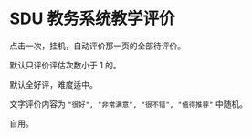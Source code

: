 # SDU 教务系统教学评价

点击一次，挂机，自动评价那一页的全部待评价。

默认只评价评估次数小于 1 的。

默认全好评，难度适中。

文字评价内容为 `"很好", "非常满意", "很不错", "值得推荐"` 中随机。

自用。
